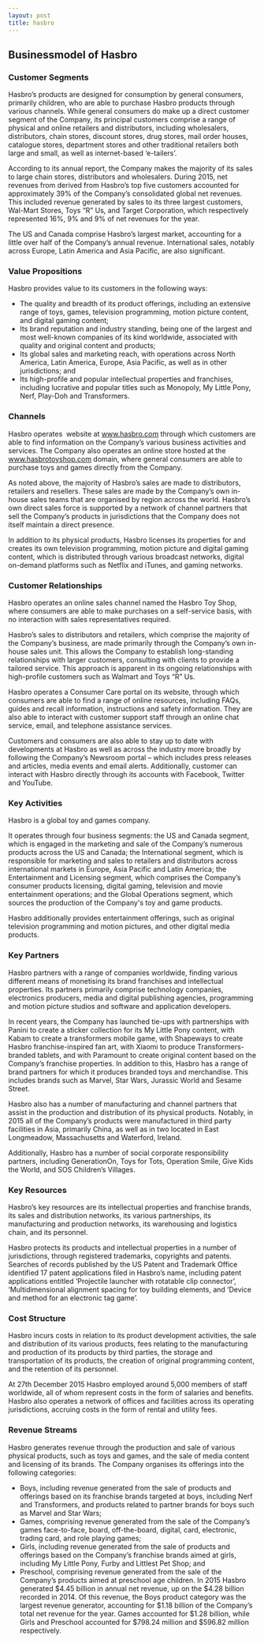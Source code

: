 ```yaml
---
layout: post
title: hasbro
---
```


Businessmodel of Hasbro
------------------------

### Customer Segments

Hasbro’s products are designed for consumption by general consumers, primarily children, who are able to purchase Hasbro products through various channels. While general consumers do make up a direct customer segment of the Company, its principal customers comprise a range of physical and online retailers and distributors, including wholesalers, distributors, chain stores, discount stores, drug stores, mail order houses, catalogue stores, department stores and other traditional retailers both large and small, as well as internet-based ‘e-tailers’.

According to its annual report, the Company makes the majority of its sales to large chain stores, distributors and wholesalers. During 2015, net revenues from derived from Hasbro’s top five customers accounted for approximately 39% of the Company’s consolidated global net revenues. This included revenue generated by sales to its three largest customers, Wal-Mart Stores, Toys “R” Us, and Target Corporation, which respectively represented 16%, 9% and 9% of net revenues for the year.

The US and Canada comprise Hasbro’s largest market, accounting for a little over half of the Company’s annual revenue. International sales, notably across Europe, Latin America and Asia Pacific, are also significant.

### Value Propositions

Hasbro provides value to its customers in the following ways:

 * The quality and breadth of its product offerings, including an extensive range of toys, games, television programming, motion picture content, and digital gaming content;
* Its brand reputation and industry standing, being one of the largest and most well-known companies of its kind worldwide, associated with quality and original content and products;
* Its global sales and marketing reach, with operations across North America, Latin America, Europe, Asia Pacific, as well as in other jurisdictions; and
* Its high-profile and popular intellectual properties and franchises, including lucrative and popular titles such as Monopoly, My Little Pony, Nerf, Play-Doh and Transformers.
 ### Channels

Hasbro operates  website at www.hasbro.com through which customers are able to find information on the Company’s various business activities and services. The Company also operates an online store hosted at the www.hasbrotoyshop.com domain, where general consumers are able to purchase toys and games directly from the Company.

As noted above, the majority of Hasbro’s sales are made to distributors, retailers and resellers. These sales are made by the Company’s own in-house sales teams that are organised by region across the world. Hasbro’s own direct sales force is supported by a network of channel partners that sell the Company’s products in jurisdictions that the Company does not itself maintain a direct presence.

In addition to its physical products, Hasbro licenses its properties for and creates its own television programming, motion picture and digital gaming content, which is distributed through various broadcast networks, digital on-demand platforms such as Netflix and iTunes, and gaming networks.

### Customer Relationships

Hasbro operates an online sales channel named the Hasbro Toy Shop, where consumers are able to make purchases on a self-service basis, with no interaction with sales representatives required.

Hasbro’s sales to distributors and retailers, which comprise the majority of the Company’s business, are made primarily through the Company’s own in-house sales unit. This allows the Company to establish long-standing relationships with larger customers, consulting with clients to provide a tailored service. This approach is apparent in its ongoing relationships with high-profile customers such as Walmart and Toys “R” Us.

Hasbro operates a Consumer Care portal on its website, through which consumers are able to find a range of online resources, including FAQs, guides and recall information, instructions and safety information. They are also able to interact with customer support staff through an online chat service, email, and telephone assistance services.

Customers and consumers are also able to stay up to date with developments at Hasbro as well as across the industry more broadly by following the Company’s Newsroom portal – which includes press releases and articles, media events and email alerts. Additionally, customer can interact with Hasbro directly through its accounts with Facebook, Twitter and YouTube.

### Key Activities

Hasbro is a global toy and games company.

It operates through four business segments: the US and Canada segment, which is engaged in the marketing and sale of the Company’s numerous products across the US and Canada; the International segment, which is responsible for marketing and sales to retailers and distributors across international markets in Europe, Asia Pacific and Latin America; the Entertainment and Licensing segment, which comprises the Company’s consumer products licensing, digital gaming, television and movie entertainment operations; and the Global Operations segment, which sources the production of the Company's toy and game products.

Hasbro additionally provides entertainment offerings, such as original television programming and motion pictures, and other digital media products.

### Key Partners

Hasbro partners with a range of companies worldwide, finding various different means of monetising its brand franchises and intellectual properties. Its partners primarily comprise technology companies, electronics producers, media and digital publishing agencies, programming and motion picture studios and software and application developers.

In recent years, the Company has launched tie-ups with partnerships with Panini to create a sticker collection for its My Little Pony content, with Kabam to create a transformers mobile game, with Shapeways to create Hasbro franchise-inspired fan art, with Xiaomi to produce Transformers-branded tablets, and with Paramount to create original content based on the Company’s franchise properties. In addition to this, Hasbro has a range of brand partners for which it produces branded toys and merchandise. This includes brands such as Marvel, Star Wars, Jurassic World and Sesame Street.

Hasbro also has a number of manufacturing and channel partners that assist in the production and distribution of its physical products. Notably, in 2015 all of the Company’s products were manufactured in third party facilities in Asia, primarily China, as well as in two located in East Longmeadow, Massachusetts and Waterford, Ireland.

Additionally, Hasbro has a number of social corporate responsibility partners, including GenerationOn, Toys for Tots, Operation Smile, Give Kids the World, and SOS Children’s Villages.

### Key Resources

Hasbro’s key resources are its intellectual properties and franchise brands, its sales and distribution networks, its various partnerships, its manufacturing and production networks, its warehousing and logistics chain, and its personnel.

Hasbro protects its products and intellectual properties in a number of jurisdictions, through registered trademarks, copyrights and patents. Searches of records published by the US Patent and Trademark Office identified 17 patent applications filed in Hasbro’s name, including patent applications entitled ‘Projectile launcher with rotatable clip connector’, ‘Multidimensional alignment spacing for toy building elements, and ‘Device and method for an electronic tag game’.

### Cost Structure

Hasbro incurs costs in relation to its product development activities, the sale and distribution of its various products, fees relating to the manufacturing and production of its products by third parties, the storage and transportation of its products, the creation of original programming content, and the retention of its personnel.

At 27th December 2015 Hasbro employed around 5,000 members of staff worldwide, all of whom represent costs in the form of salaries and benefits. Hasbro also operates a network of offices and facilities across its operating jurisdictions, accruing costs in the form of rental and utility fees.

### Revenue Streams

Hasbro generates revenue through the production and sale of various physical products, such as toys and games, and the sale of media content and licensing of its brands. The Company organises its offerings into the following categories:

 * Boys, including revenue generated from the sale of products and offerings based on its franchise brands targeted at boys, including Nerf and Transformers, and products related to partner brands for boys such as Marvel and Star Wars;
* Games, comprising revenue generated from the sale of the Company’s games face-to-face, board, off-the-board, digital, card, electronic, trading card, and role playing games;
* Girls, including revenue generated from the sale of products and offerings based on the Company’s franchise brands aimed at girls, including My Little Pony, Furby and Littlest Pet Shop; and
* Preschool, comprising revenue generated from the sale of the Company’s products aimed at preschool age children.
 In 2015 Hasbro generated $4.45 billion in annual net revenue, up on the $4.28 billion recorded in 2014. Of this revenue, the Boys product category was the largest revenue generator, accounting for $1.18 billion of the Company’s total net revenue for the year. Games accounted for $1.28 billion, while Girls and Preschool accounted for $798.24 million and $596.82 million respectively.

